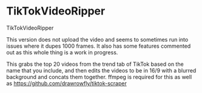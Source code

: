 # TikTokVideoRipper
TikTokVideoRipper

This version does not upload the video and seems to sometimes run into issues where it dupes 1000 frames.
It also has some features commented out as this whole thing is a work in progress.

This grabs the top 20 videos from the trend tab of TikTok based on the name that you include, and then edits the videos to be in 16/9 with a blurred background and concats them together.
ffmpeg is required for this as well as https://github.com/drawrowfly/tiktok-scraper
